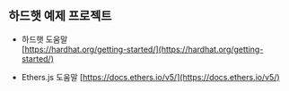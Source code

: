 ## 하드햇 예제 프로젝트

* 하드햇 도움말  
  [https://hardhat.org/getting-started/](https://hardhat.org/getting-started/)

* Ethers.js 도움말
  [https://docs.ethers.io/v5/](https://docs.ethers.io/v5/)